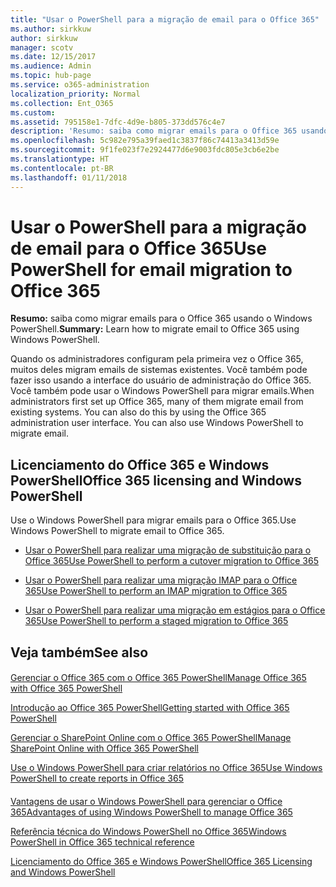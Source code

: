 ```yaml
---
title: "Usar o PowerShell para a migração de email para o Office 365"
ms.author: sirkkuw
author: sirkkuw
manager: scotv
ms.date: 12/15/2017
ms.audience: Admin
ms.topic: hub-page
ms.service: o365-administration
localization_priority: Normal
ms.collection: Ent_O365
ms.custom: 
ms.assetid: 795158e1-7dfc-4d9e-b805-373dd576c4e7
description: 'Resumo: saiba como migrar emails para o Office 365 usando o Windows PowerShell.'
ms.openlocfilehash: 5c982e795a39faed1c3837f86c74413a3413d59e
ms.sourcegitcommit: 9f1fe023f7e2924477d6e9003fdc805e3cb6e2be
ms.translationtype: HT
ms.contentlocale: pt-BR
ms.lasthandoff: 01/11/2018
---
```

# <a name="use-powershell-for-email-migration-to-office-365"></a><span data-ttu-id="7d539-103">Usar o PowerShell para a migração de email para o Office 365</span><span class="sxs-lookup"><span data-stu-id="7d539-103">Use PowerShell for email migration to Office 365</span></span>

 <span data-ttu-id="7d539-104">**Resumo:** saiba como migrar emails para o Office 365 usando o Windows PowerShell.</span><span class="sxs-lookup"><span data-stu-id="7d539-104">**Summary:** Learn how to migrate email to Office 365 using Windows PowerShell.</span></span>
  
<span data-ttu-id="7d539-p101">Quando os administradores configuram pela primeira vez o Office 365, muitos deles migram emails de sistemas existentes. Você também pode fazer isso usando a interface do usuário de administração do Office 365. Você também pode usar o Windows PowerShell para migrar emails.</span><span class="sxs-lookup"><span data-stu-id="7d539-p101">When administrators first set up Office 365, many of them migrate email from existing systems. You can also do this by using the Office 365 administration user interface. You can also use Windows PowerShell to migrate email.</span></span>
  
## <a name="office-365-licensing-and-windows-powershell"></a><span data-ttu-id="7d539-108">Licenciamento do Office 365 e Windows PowerShell</span><span class="sxs-lookup"><span data-stu-id="7d539-108">Office 365 licensing and Windows PowerShell</span></span>

<span data-ttu-id="7d539-109">Use o Windows PowerShell para migrar emails para o Office 365.</span><span class="sxs-lookup"><span data-stu-id="7d539-109">Use Windows PowerShell to migrate email to Office 365.</span></span> 
  
- [<span data-ttu-id="7d539-110">Usar o PowerShell para realizar uma migração de substituição para o Office 365</span><span class="sxs-lookup"><span data-stu-id="7d539-110">Use PowerShell to perform a cutover migration to Office 365</span></span>](use-powershell-to-perform-a-cutover-migration-to-office-365.md)
    
- [<span data-ttu-id="7d539-111">Usar o PowerShell para realizar uma migração IMAP para o Office 365</span><span class="sxs-lookup"><span data-stu-id="7d539-111">Use PowerShell to perform an IMAP migration to Office 365</span></span>](use-powershell-to-perform-an-imap-migration-to-office-365.md)
    
- [<span data-ttu-id="7d539-112">Usar o PowerShell para realizar uma migração em estágios para o Office 365</span><span class="sxs-lookup"><span data-stu-id="7d539-112">Use PowerShell to perform a staged migration to Office 365</span></span>](use-powershell-to-perform-a-staged-migration-to-office-365.md)
    
## <a name="see-also"></a><span data-ttu-id="7d539-113">Veja também</span><span class="sxs-lookup"><span data-stu-id="7d539-113">See also</span></span>

#### 

[<span data-ttu-id="7d539-114">Gerenciar o Office 365 com o Office 365 PowerShell</span><span class="sxs-lookup"><span data-stu-id="7d539-114">Manage Office 365 with Office 365 PowerShell</span></span>](manage-office-365-with-office-365-powershell.md)
  
[<span data-ttu-id="7d539-115">Introdução ao Office 365 PowerShell</span><span class="sxs-lookup"><span data-stu-id="7d539-115">Getting started with Office 365 PowerShell</span></span>](getting-started-with-office-365-powershell.md)
  
[<span data-ttu-id="7d539-116">Gerenciar o SharePoint Online com o Office 365 PowerShell</span><span class="sxs-lookup"><span data-stu-id="7d539-116">Manage SharePoint Online with Office 365 PowerShell</span></span>](manage-sharepoint-online-with-office-365-powershell.md)
  
[<span data-ttu-id="7d539-117">Use o Windows PowerShell para criar relatórios no Office 365</span><span class="sxs-lookup"><span data-stu-id="7d539-117">Use Windows PowerShell to create reports in Office 365</span></span>](use-windows-powershell-to-create-reports-in-office-365.md)
#### 

<span data-ttu-id="7d539-118">[Vantagens de usar o Windows PowerShell para gerenciar o Office 365](http://technet.microsoft.com/library/15144a50-453e-4cd5-befd-bc6736697967.aspx)</span><span class="sxs-lookup"><span data-stu-id="7d539-118">[Advantages of using Windows PowerShell to manage Office 365](http://technet.microsoft.com/library/15144a50-453e-4cd5-befd-bc6736697967.aspx)</span></span>
  
<span data-ttu-id="7d539-119">[Referência técnica do Windows PowerShell no Office 365](http://technet.microsoft.com/library/10d5c66a-7579-4319-aaa5-7a5e21d49cea.aspx)</span><span class="sxs-lookup"><span data-stu-id="7d539-119">[Windows PowerShell in Office 365 technical reference](http://technet.microsoft.com/library/10d5c66a-7579-4319-aaa5-7a5e21d49cea.aspx)</span></span>
  
<span data-ttu-id="7d539-120">[Licenciamento do Office 365 e Windows PowerShell](http://technet.microsoft.com/library/6ca0e430-f7ba-4184-becf-14c6c5c8dde5.aspx)</span><span class="sxs-lookup"><span data-stu-id="7d539-120">[Office 365 Licensing and Windows PowerShell](http://technet.microsoft.com/library/6ca0e430-f7ba-4184-becf-14c6c5c8dde5.aspx)</span></span>

